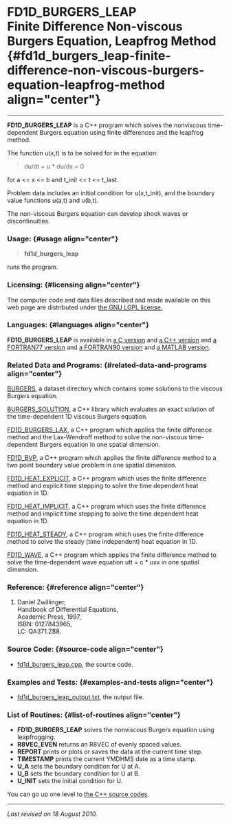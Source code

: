 FD1D\_BURGERS\_LEAP\
Finite Difference Non-viscous Burgers Equation, Leapfrog Method {#fd1d_burgers_leap-finite-difference-non-viscous-burgers-equation-leapfrog-method align="center"}
===============================================================

------------------------------------------------------------------------

**FD1D\_BURGERS\_LEAP** is a C++ program which solves the nonviscous
time-dependent Burgers equation using finite differences and the
leapfrog method.

The function u(x,t) is to be solved for in the equation:

> du/dt + u \* du/dx = 0

for a &lt;= x &lt;= b and t\_init &lt;= t &lt;= t\_last.

Problem data includes an initial condition for u(x,t\_init), and the
boundary value functions u(a,t) and u(b,t).

The non-viscous Burgers equation can develop shock waves or
discontinuities.

### Usage: {#usage align="center"}

> **fd1d\_burgers\_leap**

runs the program.

### Licensing: {#licensing align="center"}

The computer code and data files described and made available on this
web page are distributed under [the GNU LGPL
license.](../../txt/gnu_lgpl.txt)

### Languages: {#languages align="center"}

**FD1D\_BURGERS\_LEAP** is available in [a C
version](../../c_src/fd1d_burgers_leap/fd1d_burgers_leap.md) and [a
C++ version](../../master/fd1d_burgers_leap/fd1d_burgers_leap.md) and
[a FORTRAN77
version](../../f77_src/fd1d_burgers_leap/fd1d_burgers_leap.md) and [a
FORTRAN90 version](../../f_src/fd1d_burgers_leap/fd1d_burgers_leap.md)
and [a MATLAB
version](../../m_src/fd1d_burgers_leap/fd1d_burgers_leap.md).

### Related Data and Programs: {#related-data-and-programs align="center"}

[BURGERS](../../datasets/burgers/burgers.md), a dataset directory
which contains some solutions to the viscous Burgers equation.

[BURGERS\_SOLUTION](../../master/burgers_solution/burgers_solution.md),
a C++ library which evaluates an exact solution of the time-dependent 1D
viscous Burgers equation.

[FD1D\_BURGERS\_LAX](../../master/fd1d_burgers_lax/fd1d_burgers_lax.md),
a C++ program which applies the finite difference method and the
Lax-Wendroff method to solve the non-viscous time-dependent Burgers
equation in one spatial dimension.

[FD1D\_BVP](../../master/fd1d_bvp/fd1d_bvp.md), a C++ program which
applies the finite difference method to a two point boundary value
problem in one spatial dimension.

[FD1D\_HEAT\_EXPLICIT](../../master/fd1d_heat_explicit/fd1d_heat_explicit.md),
a C++ program which uses the finite difference method and explicit time
stepping to solve the time dependent heat equation in 1D.

[FD1D\_HEAT\_IMPLICIT](../../master/fd1d_heat_implicit/fd1d_heat_implicit.md),
a C++ program which uses the finite difference method and implicit time
stepping to solve the time dependent heat equation in 1D.

[FD1D\_HEAT\_STEADY](../../master/fd1d_heat_steady/fd1d_heat_steady.md),
a C++ program which uses the finite difference method to solve the
steady (time independent) heat equation in 1D.

[FD1D\_WAVE](../../master/fd1d_wave/fd1d_wave.md), a C++ program
which applies the finite difference method to solve the time-dependent
wave equation utt = c \* uxx in one spatial dimension.

### Reference: {#reference align="center"}

1.  Daniel Zwillinger,\
    Handbook of Differential Equations,\
    Academic Press, 1997,\
    ISBN: 0127843965,\
    LC: QA371.Z88.

### Source Code: {#source-code align="center"}

-   [fd1d\_burgers\_leap.cpp](fd1d_burgers_leap.cpp), the source code.

### Examples and Tests: {#examples-and-tests align="center"}

-   [fd1d\_burgers\_leap\_output.txt](fd1d_burgers_leap_output.txt), the
    output file.

### List of Routines: {#list-of-routines align="center"}

-   **FD1D\_BURGERS\_LEAP** solves the nonviscous Burgers equation using
    leapfrogging.
-   **R8VEC\_EVEN** returns an R8VEC of evenly spaced values.
-   **REPORT** prints or plots or saves the data at the current time
    step.
-   **TIMESTAMP** prints the current YMDHMS date as a time stamp.
-   **U\_A** sets the boundary condition for U at A.
-   **U\_B** sets the boundary condition for U at B.
-   **U\_INIT** sets the initial condition for U.

You can go up one level to [the C++ source codes](../cpp_src.md).

------------------------------------------------------------------------

*Last revised on 18 August 2010.*
